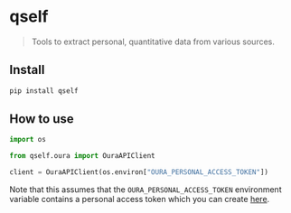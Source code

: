 qself
================

> Tools to extract personal, quantitative data from various sources.

## Install

``` sh
pip install qself
```

## How to use

``` python
import os

from qself.oura import OuraAPIClient
```

``` python
client = OuraAPIClient(os.environ["OURA_PERSONAL_ACCESS_TOKEN"])
```

Note that this assumes that the `OURA_PERSONAL_ACCESS_TOKEN` environment
variable contains a personal access token which you can create
[here](https://cloud.ouraring.com/personal-access-tokens).
